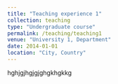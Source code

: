 ```yaml
---
title: "Teaching experience 1"
collection: teaching
type: "Undergraduate course"
permalink: /teaching/teaching1
venue: "University 1, Department"
date: 2014-01-01
location: "City, Country"
---
```


[comment]: <> (This is a description of a teaching experience. You can use markdown like any other post.)

hghjgjhgjgjghgkhgkkg



